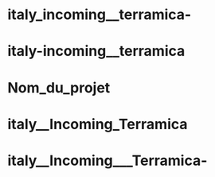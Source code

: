 # italy_incoming__terramica-
# italy-incoming__terramica
# Nom_du_projet
# italy__Incoming_Terramica
# italy__Incoming___Terramica-

